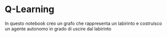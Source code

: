 # Q-Learning
 In questo notebook creo un grafo che rappresenta un labirinto e costruisco un agente autonomo in grado di uscire dal labirinto 
